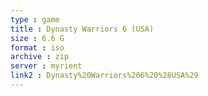 ```yaml
---
type : game
title : Dynasty Warriors 6 (USA)
size : 6.6 G
format : iso
archive : zip
server : myrient
link2 : Dynasty%20Warriors%206%20%28USA%29
---
```

